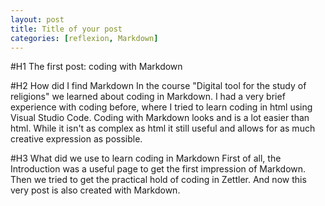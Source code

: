 ```yaml
---
layout: post
title: Title of your post
categories: [reflexion, Markdown]
---
```


#H1 The first post: coding with Markdown

#H2 How did I find Markdown
In the course "Digital tool for the study of religions" we learned about coding in Markdown. I had a very brief experience with coding before, where I tried to learn coding in html using Visual Studio Code. 
Coding with Markdown looks and is a lot easier than html. While it isn't as complex as html it still useful and allows for as much creative expression as possible. 

#H3 What did we use to learn coding in Markdown
First of all, the Introduction was a useful page to get the first impression of Markdown. 
Then we tried to get the practical hold of coding in Zettler.
And now this very post is also created with Markdown. 



